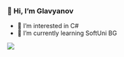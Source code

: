 ### 👋 Hi, I’m Glavyanov
- 👀 I’m interested in C#
- 🌱 I’m currently learning SoftUni BG

![](https://komarev.com/ghpvc/?username=Glavyanov)
<!---
Glavyanov/Glavyanov is a ✨ special ✨ repository because its `README.md` (this file) appears on your GitHub profile.
You can click the Preview link to take a look at your changes.
--->
